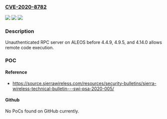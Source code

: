 ### [CVE-2020-8782](https://cve.mitre.org/cgi-bin/cvename.cgi?name=CVE-2020-8782)
![](https://img.shields.io/static/v1?label=Product&message=n%2Fa&color=blue)
![](https://img.shields.io/static/v1?label=Version&message=n%2Fa&color=blue)
![](https://img.shields.io/static/v1?label=Vulnerability&message=n%2Fa&color=brighgreen)

### Description

Unauthenticated RPC server on ALEOS before 4.4.9, 4.9.5, and 4.14.0 allows remote code execution.

### POC

#### Reference
- https://source.sierrawireless.com/resources/security-bulletins/sierra-wireless-technical-bulletin---swi-psa-2020-005/

#### Github
No PoCs found on GitHub currently.

